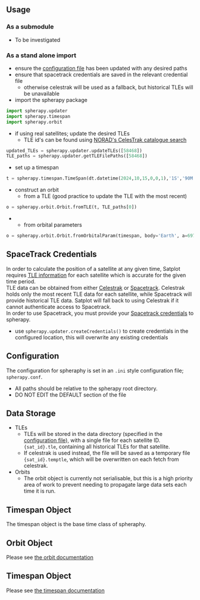

## Usage
### As a submodule
- To be investigated

### As a stand alone import
- ensure the [configuration file](spheraphy.conf) has been updated with any desired paths
- ensure that spacetrack credentials are saved in the relevant credential file
	- otherwise celestrak will be used as a fallback, but historical TLEs will be unavailable
- import the spherapy package
```python
import spherapy.updater
import spherapy.timespan
import spherapy.orbit
```
- if using real satellites; update the desired TLEs
	- TLE id's can be found using [NORAD's CelesTrak catalogue search](https://celestrak.org/satcat/search.php)
```python
updated_TLEs = spherapy.updater.updateTLEs([58468])
TLE_paths = spherapy.updater.getTLEFilePaths([58468])
```
- set up a timespan
```python
t = spherapy.timespan.TimeSpan(dt.datetime(2024,10,15,0,0,1),'1S','90M')
```
- construct an orbit
	- from a TLE (good practice to update the TLE with the most recent)
```python
o = spherapy.orbit.Orbit.fromTLE(t, TLE_paths[0])
```  
-	- from orbital parameters
```python
o = spherapy.orbit.Orbit.fromOrbitalParam(timespan, body='Earth', a=6978, ecc=0, inc=0, raan=0, argp=0, mean_nu=0, name='Analytical', astrobodies=True)
```  

## SpaceTrack Credentials
In order to calculate the position of a satellite at any given time, Satplot requires [TLE information](https://en.wikipedia.org/wiki/Two-line_element_set) for each satellite which is accurate for the given time period.  
TLE data can be obtained from either [Celestrak](https://celestrak.org/) or [Spacetrack](https://www.space-track.org/). 
Celestrak holds only the most recent TLE data for each satellite, while Spacetrack will provide historical TLE data. Satplot will fall back to using Celestrak if it cannot authenticate access to Spacetrack.  
In order to use Spacetrack, you must provide your [Spacetrack credentials](https://www.space-track.org/auth/createAccount) to spherapy.

- use `spherapy.updater.createCredentials()` to create credentials in the configured location, this will overwrite any existing credentials

## Configuration
The configuration for spheraphy is set in an `.ini` style configuration file; `spherapy.conf`.
- All paths should be relative to the spherapy root directory.
- DO NOT EDIT the DEFAULT section of the file

## Data Storage
- TLEs
	- TLEs will be stored in the data directory (specified in the [configuration file](spheraphy.conf)), with a single file for each satellite ID.
	 `{sat_id}.tle`, containing all historical TLEs for that satellite.
	- If celestrak is used instead, the file will be saved as a temporary file `{sat_id}.temptle`, which will be overwritten on each fetch from celestrak.
- Orbits
	- The orbit object is currently not serialisable, but this is a high priority area of work to prevent needing to propagate large data sets each time it is run.

## Timespan Object
The timespan object is the base time class of spheraphy.


## Orbit Object
Please see [the orbit documentation](docs/orbit.md)

## Timespan Object
Please see [the timespan documentation](docs/timespan.md)